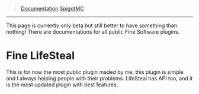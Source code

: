 > [Documentation](./docs/lifesteal/index) 
> [SpigotMC](https://www.spigotmc.org/resources/fine-lifesteal-1-18-1-19-2.102599/)
* * *

This page is currently only beta but still better to have something than nothing!
There are documentations for all public Fine Software plugins.
# Fine LifeSteal
This is for now the most public plugin maded by me, this plugin is simple and I always helping people with their problems.
LifeSteal has API too, and it is the most updated plugin with best features.
